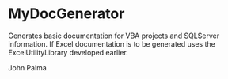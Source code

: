 # MyDocGenerator

Generates basic documentation for VBA projects and SQLServer information. If Excel documentation is to be generated uses the ExcelUtilityLibrary developed earlier. 

John Palma
